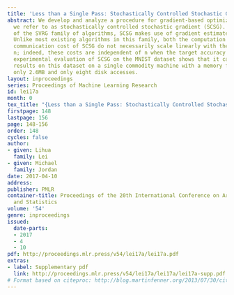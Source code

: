 ```yaml
---
title: 'Less than a Single Pass: Stochastically Controlled Stochastic Gradient'
abstract: We develop and analyze a procedure for gradient-based optimization that
  we refer to as stochastically controlled stochastic gradient (SCSG). As a member
  of the SVRG family of algorithms, SCSG makes use of gradient estimates at two scales.
  Unlike most existing algorithms in this family, both the computation cost and the
  communication cost of SCSG do not necessarily scale linearly with the sample size
  n; indeed, these costs are independent of n when the target accuracy is small. An
  experimental evaluation of SCSG on the MNIST dataset shows that it can yield accurate
  results on this dataset on a single commodity machine with a memory footprint of
  only 2.6MB and only eight disk accesses.
layout: inproceedings
series: Proceedings of Machine Learning Research
id: lei17a
month: 0
tex_title: "{Less than a Single Pass: Stochastically Controlled Stochastic Gradient}"
firstpage: 148
lastpage: 156
page: 148-156
order: 148
cycles: false
author:
- given: Lihua
  family: Lei
- given: Michael
  family: Jordan
date: 2017-04-10
address: 
publisher: PMLR
container-title: Proceedings of the 20th International Conference on Artificial Intelligence
  and Statistics
volume: '54'
genre: inproceedings
issued:
  date-parts:
  - 2017
  - 4
  - 10
pdf: http://proceedings.mlr.press/v54/lei17a/lei17a.pdf
extras:
- label: Supplementary pdf
  link: http://proceedings.mlr.press/v54/lei17a/lei17a/lei17a-supp.pdf
# Format based on citeproc: http://blog.martinfenner.org/2013/07/30/citeproc-yaml-for-bibliographies/
---
```

